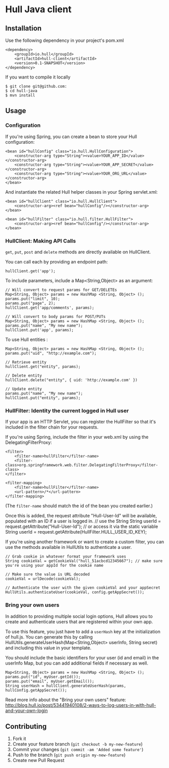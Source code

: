 # Hull Java client

## Installation

Use the following dependency in your project's pom.xml

    <dependency>
        <groupId>io.hull</groupId>
        <artifactId>hull-client</artifactId>
        <version>0.1-SNAPSHOT</version>
    </dependency>

If you want to compile it locally

    $ git clone git@github.com:
    $ cd hull-java
    $ mvn install

## Usage

### Configuration

If you're using Spring, you can create a bean to store your Hull configuration:

    <bean id="hullConfig" class="io.hull.HullConfiguration">
        <constructor-arg type="String"><value>YOUR_APP_ID</value></constructor-arg>
        <constructor-arg type="String"><value>YOUR_APP_SECRET</value></constructor-arg>
        <constructor-arg type="String"><value>YOUR_ORG_URL</value></constructor-arg>
    </bean>

And instantiate the related Hull helper classes in your Spring servlet.xml:

    <bean id="hullClient" class="io.hull.HullClient">
        <constructor-arg><ref bean="hullConfig"/></constructor-arg>
    </bean>

    <bean id="hullFilter" class="io.hull.filter.HullFilter">
        <constructor-arg><ref bean="hullConfig"/></constructor-arg>
    </bean>

### HullClient: Making API Calls

`get`, `put`, `post` and `delete` methods are directly available on HullClient.

You can call each by providing an endpoint path:

    hullClient.get('app');

To include parameters, include a Map<String,Object> as an argument:

    // Will convert to request params for GET/DELETEs
    Map<String, Object> params = new HashMap <String, Object> ();
    params.put("limit", 10);
    params.put("page", 2);
    hullClient.get('app/comments', params);

    // Will convert to body params for POST/PUTs
    Map<String, Object> params = new HashMap <String, Object> ();
    params.put("name", "My new name");
    hullClient.put('app', params);


To use Hull entities :

    Map<String, Object> params = new HashMap <String, Object> ();
    params.put("uid", "http://example.com");

    // Retrieve entity
    hullClient.get("entity", params);

    // Delete entity
    hullClient.delete("entity", { uid: 'http://example.com' })

    // Update entity
    params.put("name", "My new name");
    hullClient.put("entity", params);

### HullFilter: Identity the current logged in Hull user
If your app is an HTTP Servlet, you can register the HullFilter so that it's included in the filter chain for your requests.

If you're using Spring, include the filter in your web.xml by using the DelegatingFilterProxy:

    <filter>
        <filter-name>hullFilter</filter-name>
        <filter-class>org.springframework.web.filter.DelegatingFilterProxy</filter-class>
    </filter>

    <filter-mapping>
        <filter-name>hullFilter</filter-name>
        <url-pattern>/*</url-pattern>
    </filter-mapping>

(The `filter-name` should match the id of the bean you created earlier.)

Once this is added, the request attribute "Hull-User-Id" will be available, populated with an ID if a user is logged in.
    // use the String
    String userId = request.getAttribute("Hull-User-Id");
    // or access it via the static variable
    String userId = request.getAttribute(HullFilter.HULL_USER_ID_KEY);


If you're using another framework or want to create a custom filter, you can use the methods available in HullUtils to authenticate a user.

    // Grab cookie in whatever format your framework uses
    String cookieVal = getCookieVal("hull_51acbcd12345667"); // make sure you're using your appId for the cookie name

    // Make sure the value is URL decoded
    cookieVal = urlDecode(cookieVal);

    // Authenticate the user with the given cookieVal and your appSecret
    HullUtils.authenticateUser(cookieVal, config.getAppSecret());


    
### Bring your own users

In addition to providing multiple social login options, Hull allows you to create and authenticate users that are registered within your own app.

To use this feature, you just have to add a `userHash` key at the initialization of hull.js.
You can generate this by calling HullUtils.generateUserHash(Map<String,Object> userInfo, String secret)  and including this value in your template.

You should include the basic identifiers for your user (id and email) in the userInfo Map, but you can add additional fields if necessary as well.

    Map<String, Object> params = new HashMap <String, Object> ();
    params.put("id", myUser.getId());
    params.put("email", myUser.getEmail());
    String userHash = hullClient.generateUserHash(params, hullConfig.getAppSecret());

Read more info about the "Bring your own users" feature:
http://blog.hull.io/post/53441940108/2-ways-to-log-users-in-with-hull-and-your-own-login


## Contributing

1. Fork it
2. Create your feature branch (`git checkout -b my-new-feature`)
3. Commit your changes (`git commit -am 'Added some feature'`)
4. Push to the branch (`git push origin my-new-feature`)
5. Create new Pull Request
